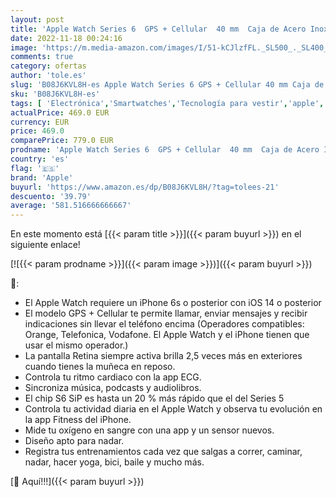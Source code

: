 ```yaml
---
layout: post
title: 'Apple Watch Series 6  GPS + Cellular  40 mm  Caja de Acero Inoxidable en Grafito - Pulsera Milanese Loop en Grafito'
date: 2022-11-18 00:24:16
image: 'https://m.media-amazon.com/images/I/51-kCJlzfFL._SL500_._SL400_.jpg'
comments: true
category: ofertas
author: 'tole.es'
slug: 'B08J6KVL8H-es Apple Watch Series 6 GPS + Cellular 40 mm Caja de Acero...'
sku: 'B08J6KVL8H-es'
tags: [ 'Electrónica','Smartwatches','Tecnología para vestir','apple','🇪🇸', ]
actualPrice: 469.0 EUR
currency: EUR
price: 469.0
comparePrice: 779.0 EUR
prodname: 'Apple Watch Series 6  GPS + Cellular  40 mm  Caja de Acero Inoxidable en Grafito - Pulsera Milanese Loop en Grafito'
country: 'es'
flag: '🇪🇸'
brand: 'Apple'
buyurl: 'https://www.amazon.es/dp/B08J6KVL8H/?tag=tolees-21'
descuento: '39.79'
average: '581.516666666667'
---
```


En este momento está [{{< param title >}}]({{< param buyurl >}}) en el siguiente enlace!

[![{{< param prodname >}}]({{< param image >}})]({{< param buyurl >}})

🔎:

- El Apple Watch requiere un iPhone 6s o posterior con iOS 14 o posterior
- El modelo GPS + Cellular te permite llamar, enviar mensajes y recibir indicaciones sin llevar el teléfono encima (Operadores compatibles: Orange, Telefonica, Vodafone. El Apple Watch y el iPhone tienen que usar el mismo operador.)
- La pantalla Retina siempre activa brilla 2,5 veces más en exteriores cuando tienes la muñeca en reposo.
- Controla tu ritmo cardiaco con la app ECG.
- Sincroniza música, podcasts y audiolibros.
- El chip S6 SiP es hasta un 20 % más rápido que el del Series 5
- Controla tu actividad diaria en el Apple Watch y observa tu evolución en la app Fitness del iPhone.
- Mide tu oxígeno en sangre con una app y un sensor nuevos.
- Diseño apto para nadar.
- Registra tus entrenamientos cada vez que salgas a correr, caminar, nadar, hacer yoga, bici, baile y mucho más.

[🛒 Aquí!!!]({{< param buyurl >}})
